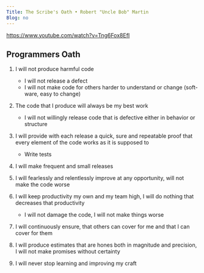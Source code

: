```yaml
---
Title: The Scribe's Oath • Robert "Uncle Bob" Martin
Blog: no
---
```


<https://www.youtube.com/watch?v=Tng6Fox8EfI>

## Programmers Oath

1. I will not produce harmful code
    - I will not release a defect
    - I will not make code for others harder to understand or change (soft-ware, easy to change)

2. The code that I produce will always be my best work
   - I will not willingly release code that is defective either in behavior or structure

3. I will provide with each release a quick, sure and repeatable proof that every element of the code works as it is supposed to
   - Write tests

4. I will make frequent and small releases

5. I will fearlessly and relentlessly improve at any opportunity, will not make the code worse

6. I will keep productivity my own and my team high, I will do nothing that decreases that productivity
   - I will not damage the code, I will not make things worse

7. I will continuously ensure, that others can cover for me and that I can cover for them

8. I will produce estimates that are hones both in magnitude and precision, I will not make promises without certainty

9. I will never stop learning and improving my craft 
